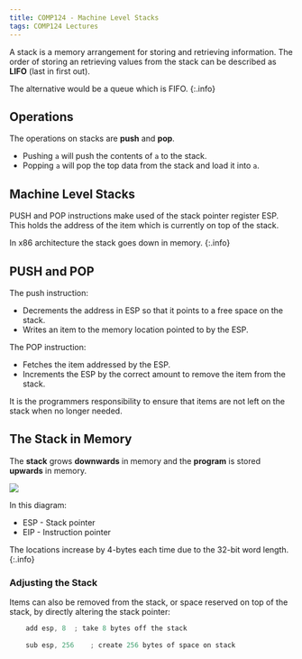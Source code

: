 ```yaml
---
title: COMP124 - Machine Level Stacks
tags: COMP124 Lectures
---
```

A stack is a memory arrangement for storing and retrieving information. The order of storing an retrieving values from the stack can be described as **LIFO** (last in first out).

The alternative would be a queue which is FIFO.
{:.info}

## Operations
The operations on stacks are **push** and **pop**. 

* Pushing `a` will push the contents of `a` to the stack.
* Popping `a` will pop the top data from the stack and load it into `a`.

## Machine Level Stacks 
PUSH and POP instructions make used of the stack pointer register ESP. This holds the address of the item which is currently on top of the stack.

In x86 architecture the stack goes down in memory.
{:.info}

## PUSH and POP
The push instruction:

* Decrements the address in ESP so that it points to a free space on the stack.
* Writes an item to the memory location pointed to by the ESP.

The POP instruction:

* Fetches the item addressed by the ESP.
* Increments the ESP by the correct amount to remove the item from the stack.

It is the programmers responsibility to ensure that items are not left on the stack when no longer needed.

## The Stack in Memory
The **stack** grows **downwards** in memory and the **program** is stored **upwards** in memory.

![]({{site.baseurl}}/assets/comp124/lectures/2021-02-24-1.png)

In this diagram:

* ESP - Stack pointer
* EIP - Instruction pointer

The locations increase by 4-bytes each time due to the 32-bit word length.
{:.info}

### Adjusting the Stack
Items can also be removed from the stack, or space reserved on top of the stack, by directly altering the stack pointer:

```c
	add esp, 8	; take 8 bytes off the stack
	
	sub esp, 256	; create 256 bytes of space on stack
```